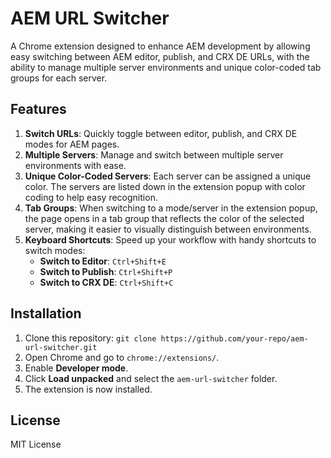 # AEM URL Switcher

A Chrome extension designed to enhance AEM development by allowing easy switching between AEM editor, publish, and CRX DE URLs, with the ability to manage multiple server environments and unique color-coded tab groups for each server.

## Features
1. **Switch URLs**: Quickly toggle between editor, publish, and CRX DE modes for AEM pages.
2. **Multiple Servers**: Manage and switch between multiple server environments with ease.
3. **Unique Color-Coded Servers**: Each server can be assigned a unique color. The servers are listed down in the extension popup with color coding to help easy recognition. 
4. **Tab Groups**: When switching to a mode/server in the extension popup, the page opens in a tab group that reflects the color of the selected server, making it easier to visually distinguish between environments.
5. **Keyboard Shortcuts**: Speed up your workflow with handy shortcuts to switch modes:
   - **Switch to Editor**: `Ctrl+Shift+E`
   - **Switch to Publish**: `Ctrl+Shift+P`
   - **Switch to CRX DE**: `Ctrl+Shift+C`

## Installation
1. Clone this repository: `git clone https://github.com/your-repo/aem-url-switcher.git`
2. Open Chrome and go to `chrome://extensions/`.
3. Enable **Developer mode**.
4. Click **Load unpacked** and select the `aem-url-switcher` folder.
5. The extension is now installed.

## License
MIT License
